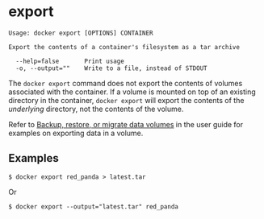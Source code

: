 <!--[metadata]>
+++
title = "export"
description = "The export command description and usage"
keywords = ["export, file, system, container"]
[menu.engine]
parent = "smn_cli"
+++
<![end-metadata]-->

# export

    Usage: docker export [OPTIONS] CONTAINER

    Export the contents of a container's filesystem as a tar archive

      --help=false       Print usage
      -o, --output=""    Write to a file, instead of STDOUT

The `docker export` command does not export the contents of volumes associated
with the container. If a volume is mounted on top of an existing directory in
the container, `docker export` will export the contents of the *underlying*
directory, not the contents of the volume.

Refer to [Backup, restore, or migrate data
volumes](../../userguide/dockervolumes.md#backup-restore-or-migrate-data-volumes) in
the user guide for examples on exporting data in a volume.

## Examples

    $ docker export red_panda > latest.tar

Or

    $ docker export --output="latest.tar" red_panda
